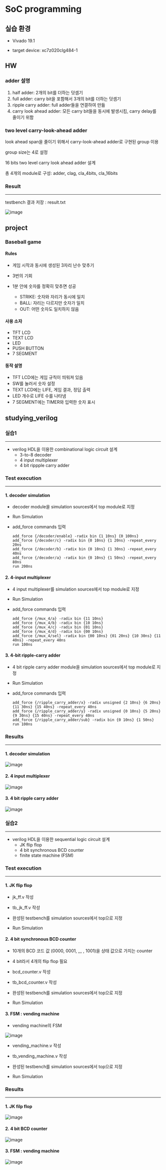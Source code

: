 # SoC programming

## 실습 환경

- Vivado 19.1

- target device: xc7z020clg484-1

## HW

### adder 설명

1. half adder: 2개의 bit를 더하는 덧셈기
2. full adder: carry bit을 포함해서 3개의 bit를 더하는 덧셈기
3. ripple carry adder: full adder들을 연결하여 만듦
4. carry look ahead adder: 모든 carry bit들을 동시에 발생시킴, carry delay를 줄이기 위함

### two level carry-look-ahead adder

look ahead span을 줄이기 위해서 carry-look-ahead adder로 구현된 group 이용

group size는 4로 설정

16 bits two level carry look ahead adder 설계

총 4개의 module로 구성: adder, clag, cla_4bits, cla_16bits

### Result

--------------------------------------------------------------------------

testbench 결과 저장 : result.txt

![image](https://user-images.githubusercontent.com/45198475/98804939-37fe4780-245a-11eb-8a05-ab203929ce2d.png)



## project

### Baseball game

#### Rules

- 게임 시작과 동시에 생성된 3자리 난수 맞추기

- 3번의 기회

- 1분 안에 숫자를 정확히 맞추면 성공
  - STRIKE: 숫자와 자리가 동시에 일치
  - BALL: 자리는 다르지만 숫자가 일치
  - OUT: 어떤 숫자도 일치하지 않음
  
#### 사용 소자

- TFT LCD
- TEXT LCD
- LED
- PUSH BUTTON
- 7 SEGMENT

#### 동작 설명

- TFT LCD에는 게임 규칙이 띄워져 있음
- SW를 눌러서 숫자 설정
- TEXT LCD에는 LIFE, 게임 결과, 정답 출력
- LED 개수로 LIFE 수를 나타냄
- 7 SEGMENT에는 TIMER와 입력한 숫자 표시


## studying_verilog

### 실습1

--------------------------------------------------------------------------

- verilog HDL을 이용한 combinational logic circuit 설계
  - 3-to-8 decoder
  - 4 input multiplexer
  - 4 bit rippple carry adder
  

### Test execution

--------------------------------------------------------------------------

#### 1. decoder simulation

- decoder module을 simulation sources에서 top module로 지정

- Run Simulation

- add_force commands 입력
  ```
  add_force {/decoder/enable} -radix bin {1 10ns} {0 100ns}
  add_force {/decoder/c} -radix bin {0 10ns} {1 20ns} -repeat_every 20ns
  add_force {/decoder/b} -radix bin {0 10ns} {1 30ns} -repeat_every 40ns
  add_force {/decoder/a} -radix bin {0 10ns} {1 50ns} -repeat_every 80ns
  run 200ns
  ```
  
#### 2. 4-input multiplexer

- 4 input multiplexer를 simulation sources에서 top module로 지정

- Run Simulation

- add_force commands 입력
  ```
  add_force {/mux_4/a} -radix bin {11 10ns}
  add_force {/mux_4/b} -radix bin {10 10ns}
  add_force {/mux_4/c} -radix bin {01 10ns}
  add_force {/mux_4/d} -radix bin {00 10ns}
  add_force {/mux_4/sel} -radix bin {00 10ns} {01 20ns} {10 30ns} {11 40ns} -repeat_every 40ns
  run 100ns
  ```

#### 3. 4-bit ripple-carry adder

- 4 bit ripple carry adder module을 simulation sources에서 top module로 지정

- Run Simulation

- add_force commands 입력
  ```
  add_force {/ripple_carry_adder/x} -radix unsigned {2 10ns} {6 20ns} {11 30ns} {15 40ns} -repeat_every 40ns
  add_force {/ripple_carry_adder/y} -radix unsigned {0 10ns} {5 20ns} {9 30ns} {15 40ns} -repeat_every 40ns
  add_force {/ripple_carry_adder/sub} -radix bin {0 10ns} {1 50ns}
  run 100ns
  ```
  

### Results

--------------------------------------------------------------------------

#### 1. decoder simulation

![image](https://user-images.githubusercontent.com/45198475/98807309-ca541a80-245d-11eb-88ac-f8b67417f186.png)

#### 2. 4 input multiplexer

![image](https://user-images.githubusercontent.com/45198475/98807914-b3fa8e80-245e-11eb-8557-927081279b99.png)

#### 3. 4 bit ripple carry adder

![image](https://user-images.githubusercontent.com/45198475/98808534-9da10280-245f-11eb-9813-2c311242250d.png)



### 실습2

-------------------------------------------------------------------------

- verilog HDL을 이용한 sequential logic circuit 설계
  - JK flip flop
  - 4 bit synchronous BCD counter
  - finite state machine (FSM)
  
  
### Test execution

-----------------------------------------------------------------------

#### 1. JK flip flop

- jk_ff.v 작성

- tb_jk_ff.v 작성

- 완성된 testbench를 simulation sources에서 top으로 지정

- Run Simulation

#### 2. 4 bit synchronous BCD counter

- 10개의 BCD 코드 값 (0000, 0001, ,,, , 1001)을 상태 값으로 가지는 counter

- 4 bit라서 4개의 flip flop 필요

- bcd_counter.v 작성

- tb_bcd_counter.v 작성

- 완성된 testbench를 simulation sources에서 top으로 지정

- Run Simulation

#### 3. FSM : vending machine

- vending machine의 FSM

![image](https://user-images.githubusercontent.com/45198475/98811652-87e20c00-2464-11eb-94e7-722b85d29d04.png)

- vending_machine.v 작성
 
- tb_vending_machine.v 작성

- 완성된 testbench를 simulation sources에서 top으로 지정

- Run Simulation



### Results

--------------------------------------------------------------------------

#### 1. JK filp flop

![image](https://user-images.githubusercontent.com/45198475/98810617-d68ea680-2462-11eb-8311-cc49e67525ad.png)

#### 2. 4 bit BCD counter

![image](https://user-images.githubusercontent.com/45198475/98811226-d511ae00-2463-11eb-9567-6780a2458a9b.png)


#### 3. FSM : vending machine

![image](https://user-images.githubusercontent.com/45198475/98811283-f1ade600-2463-11eb-892f-51a2d7db6db5.png)


